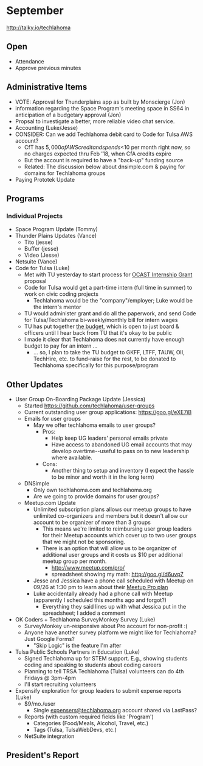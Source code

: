 # September
http://talky.io/techlahoma

## Open
* Attendance
* Approve previous minutes


## Administrative Items
* VOTE: Approval for Thunderplains app as built by Monscierge (Jon)
* information regarding the Space Program's meeting space in SS64 in anticipation of a budgetary approval (Jon)
* Propsal to investigate a better, more reliable video chat service.
* Accounting (Luke/Jesse)
* CONSIDER: Can we add Techlahoma debit card to Code for Tulsa AWS account?
   - CfT has $5,000 of AWS credit and spends <$10 per month right now, so no charges expected thru Feb '18, when CfA credits expire
   - But the account is required to have a "back-up" funding source
   - Related: The discussion below about dnsimple.com & paying for domains for Techlahoma groups
* Paying Prototek Update

## Programs

### Individual Projects
* Space Program Update (Tommy)
* Thunder Plains Updates (Vance)
  - Tito (jesse)
  - Buffer (jesse)
  - Video (Jesse)
* Netsuite (Vance)
* Code for Tulsa (Luke)
  - Met with TU yesterday to start process for [OCAST Internship Grant](https://www.ok.gov/ocast/Programs/Intern_Partnerships_(Intern)/index.html) proposal
  - Code for Tulsa would get a part-time intern (full time in summer) to work on civic coding projects
    - Techlahoma would be the "company"/employer; Luke would be the intern's mentor
  - TU would administer grant and do all the paperwork, and send Code for Tulsa/Techlahoma bi-weekly/monthly bill for intern wages
  - TU has put together [the budget](https://docs.google.com/spreadsheets/d/151bdfPnScKJpQm36EE8Ad0N66hIWCKAmX03q49qwlmg/edit#gid=1756696116), which is open to just board & officers until I hear back from TU that it's okay to be public
  - I made it clear that Techlahoma does not currently have enough budget to pay for an intern ...
    - ... so, I plan to take the TU budget to GKFF, LTFF, TAUW, OII, TechHire, etc. to fund-raise for the rest, to be donated to Techlahoma specifically for this purpose/program

## Other Updates
* User Group On-Boarding Package Update (Jessica)
  - Started https://github.com/techlahoma/user-groups
  - Current outstanding user group applications: https://goo.gl/eXE7iB
  - Emails for user groups
    - May we offer techlahoma emails to user groups?
      - Pros:
        - Help keep UG leaders' personal emails private
        - Have access to abandoned UG email accounts that may develop overtime--useful to pass on to new leadership where available.
      - Cons:
        - Another thing to setup and inventory (I expect the hassle to be minor and worth it in the long term)
  - DNSimple
    - Only own techlahoma.com and techlahoma.org
    - Are we going to provide domains for user groups? 
  - Meetup.com Update
    - Unlimited subscription plans allows our meetup groups to have unlimited co-organizers and members but it doesn't allow our account to be organizer of more than 3 groups
      - This means we're limited to reimbursing user group leaders for their Meetup accounts which cover up to two user groups that we might not be sponsoring.
      - There is an option that will allow us to be organizer of additional user groups and it costs us $10 per additional meetup group per month.
        - http://www.meetup.com/pro/
        - spreadsheet showing my math: http://goo.gl/d6uvp7
     - Jesse and Jessica have a phone call scheduled with Meetup on 09/26 at 1:30 pm to learn about their [Meetup Pro plan](http://www.meetup.com/pro/)
     - Luke accidentally already had a phone call with Meetup (apparently I scheduled this months ago and forgot?)
        - Everything they said lines up with what Jessica put in the spreadsheet; I added a comment
* OK Coders + Techlahoma SurveyMonkey Survey (Luke)
   - SurveyMonkey un-responsive about Pro account for non-profit :(
   - Anyone have another survey platform we might like for Techlahoma? Just Google Forms?
      - "Skip Logic" is the feature I'm after
* Tulsa Public Schools Partners in Education (Luke)
   - Signed Techlahoma up for STEM support. E.g., showing students coding and speaking to students about coding careers
   - Planning to tell TRSA Techlahoma (Tulsa) volunteers can do 4th Fridays @ 3pm-4pm
   - I'll start recruiting volunteers
* Expensify exploration for group leaders to submit expense reports (Luke)
   - $9/mo./user
     - Single expensers@techlahoma.org account shared via LastPass?
   - Reports (with custom required fields like 'Program')
     - Categories (Food/Meals, Alcohol, Travel, etc.)
     - Tags (Tulsa, TulsaWebDevs, etc.)
   - NetSuite integration

## President's Report 
